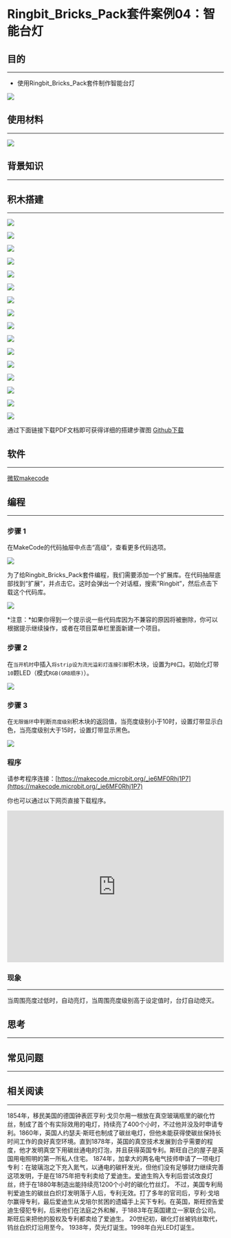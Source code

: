 # Ringbit_Bricks_Pack套件案例04：智能台灯
## 目的
---

- 使用Ringbit_Bricks_Pack套件制作智能台灯


![](./images/Ringbit_Bricks_Pack_case_04_01.png)



## 使用材料
---


![](./images/Ringbit_Bricks_Pack_case_04_02.png)



## 背景知识
---

## 积木搭建
---

![](./images/Ringbit_Bricks_Pack_step_04_01.png)

![](./images/Ringbit_Bricks_Pack_step_04_02.png)

![](./images/Ringbit_Bricks_Pack_step_04_03.png)

![](./images/Ringbit_Bricks_Pack_step_04_04.png)

![](./images/Ringbit_Bricks_Pack_step_04_05.png)

![](./images/Ringbit_Bricks_Pack_step_04_06.png)

![](./images/Ringbit_Bricks_Pack_step_04_07.png)

![](./images/Ringbit_Bricks_Pack_step_04_08.png)

![](./images/Ringbit_Bricks_Pack_step_04_09.png)

![](./images/Ringbit_Bricks_Pack_step_04_10.png)

![](./images/Ringbit_Bricks_Pack_step_04_11.png)

![](./images/Ringbit_Bricks_Pack_step_04_12.png)

![](./images/Ringbit_Bricks_Pack_step_04_13.png)

![](./images/Ringbit_Bricks_Pack_step_04_14.png)

![](./images/Ringbit_Bricks_Pack_step_04_15.png)

![](./images/Ringbit_Bricks_Pack_step_04_16.png)



通过下面链接下载PDF文档即可获得详细的搭建步骤图
[Github下载 ](https://github.com/elecfreaks/learn-cn/raw/master/microbitKit/ring_bit_bricks_pack/files/zhinengtaideng.pdf)

## 软件
---

[微软makecode](https://makecode.microbit.org/#)

## 编程
---

### 步骤 1
 在MakeCode的代码抽屉中点击“高级”，查看更多代码选项。





![](./images/Ringbit_Bricks_Pack_case_04_03.png)





为了给Ringbit_Bricks_Pack套件编程，我们需要添加一个扩展库。在代码抽屉底部找到“扩展”，并点击它。这时会弹出一个对话框，搜索”Ringbit”，然后点击下载这个代码库。




![](./images/Ringbit_Bricks_Pack_case_04_04.png)




*注意：*如果你得到一个提示说一些代码库因为不兼容的原因将被删除，你可以根据提示继续操作，或者在项目菜单栏里面新建一个项目。

### 步骤 2

在`当开机时`中插入`将strip设为流光溢彩灯连接引脚`积木块，设置为`P0`口。初始化灯带`10`颗LED（模式`RGB(GRB顺序)`）。



![](./images/Ringbit_Bricks_Pack_case_04_05.png)




### 步骤 3

在`无限循环`中判断`亮度级别`积木块的返回值，当亮度级别小于10时，设置灯带显示白色，当亮度级别大于15时，设置灯带显示黑色。

![](./images/Ringbit_Bricks_Pack_case_04_06.png)

### 程序

请参考程序连接：[https://makecode.microbit.org/_ie6MF0Rhj1P7](https://makecode.microbit.org/_ie6MF0Rhj1P7)

你也可以通过以下网页直接下载程序。

<div style="position:relative;height:0;padding-bottom:70%;overflow:hidden;"><iframe style="position:absolute;top:0;left:0;width:100%;height:100%;" src="https://makecode.microbit.org/#pub:_ie6MF0Rhj1P7]" frameborder="0" sandbox="allow-popups allow-forms allow-scripts allow-same-origin"></iframe></div>  

### 现象
---
当周围亮度过低时，自动亮灯，当周围亮度级别高于设定值时，台灯自动熄灭。


## 思考
---

## 常见问题
---
## 相关阅读  
---
1854年，移民美国的德国钟表匠亨利·戈贝尔用一根放在真空玻璃瓶里的碳化竹丝，制成了首个有实际效用的电灯，持续亮了400个小时，不过他并没及时申请专利。1860年，英国人约瑟夫·斯旺也制成了碳丝电灯，但他未能获得使碳丝保持长时间工作的良好真空环境。直到1878年，英国的真空技术发展到合乎需要的程度，他才发明真空下用碳丝通电的灯泡，并且获得英国专利。斯旺自己的屋子是英国用电照明的第一所私人住宅。
1874年，加拿大的两名电气技师申请了一项电灯专利：在玻璃泡之下充入氮气，以通电的碳杆发光，但他们没有足够财力继续完善这项发明，于是在1875年把专利卖给了爱迪生。爱迪生购入专利后尝试改良灯丝，终于在1880年制造出能持续亮1200个小时的碳化竹丝灯。
不过，美国专利局判爱迪生的碳丝白炽灯发明落于人后，专利无效。打了多年的官司后，亨利·戈培尔赢得专利，最后爱迪生从戈培尔贫困的遗孀手上买下专利。在英国，斯旺控告爱迪生侵犯专利，后来他们在法庭之外和解，于1883年在英国建立一家联合公司。斯旺后来把他的股权及专利都卖给了爱迪生。
20世纪初，碳化灯丝被钨丝取代，钨丝白炽灯沿用至今。
1938年，荧光灯诞生。1998年白光LED灯诞生。

